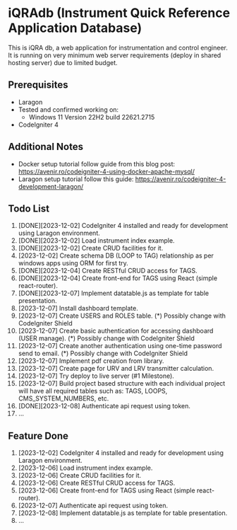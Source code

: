 # iQRAdb (Instrument Quick Reference Application Database)

This is iQRA db, a web application for instrumentation and control engineer. It is running on very minimum web server requirements (deploy in shared hosting server) due to limited budget.

## Prerequisites

- Laragon
- Tested and confirmed working on:
  - Windows 11 Version 22H2 build 22621.2715
- CodeIgniter 4

## Additional Notes

- Docker setup tutorial follow guide from this blog post: https://avenir.ro/codeigniter-4-using-docker-apache-mysql/
- Laragon setup tutorial follow this guide: https://avenir.ro/codeigniter-4-development-laragon/

## Todo List

1. [DONE][2023-12-02] CodeIgniter 4 installed and ready for development using Laragon environment.
1. [DONE][2023-12-02] Load instrument index example.
1. [DONE][2023-12-02] Create CRUD facilities for it.
1. [2023-12-02] Create schema DB (LOOP to TAG) relationship as per windows apps using ORM for first try.
1. [DONE][2023-12-04] Create RESTful CRUD access for TAGS.
1. [DONE][2023-12-04] Create front-end for TAGS using React (simple react-router).
1. [DONE][2023-12-07] Implement datatable.js as template for table presentation.
1. [2023-12-07] Install dashboard template.
1. [2023-12-07] Create USERS and ROLES table. (*) Possibly change with CodeIgniter Shield 
1. [2023-12-07] Create basic authentication for accessing dashboard (USER manage). (*) Possibly change with CodeIgniter Shield 
1. [2023-12-07] Create another authentication using one-time password send to email. (*) Possibly change with CodeIgniter Shield 
1. [2023-12-07] Implement pdf creation from library.
1. [2023-12-07] Create page for URV and LRV transmitter calculation.
1. [2023-12-07] Try deploy to live server (#1 Milestone).
1. [2023-12-07] Build project based structure with each individual project will have all required tables such as: TAGS, LOOPS, CMS_SYSTEM_NUMBERS, etc.
1. [DONE][2023-12-08] Authenticate api request using token.
1. ...

## Feature Done

1. [2023-12-02] CodeIgniter 4 installed and ready for development using Laragon environment.
1. [2023-12-06] Load instrument index example.
1. [2023-12-06] Create CRUD facilities for it.
1. [2023-12-06] Create RESTful CRUD access for TAGS.
1. [2023-12-06] Create front-end for TAGS using React (simple react-router).
1. [2023-12-07] Authenticate api request using token.
1. [2023-12-08] Implement datatable.js as template for table presentation.
1. ...
